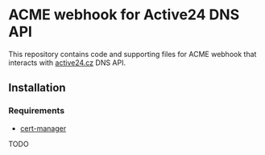 # ACME webhook for Active24 DNS API

This repository contains code and supporting files for ACME webhook that interacts with [active24.cz](https://customer.active24.com/user/api) DNS API.

## Installation

### Requirements

- [cert-manager](https://cert-manager.io/docs/installation/)

TODO